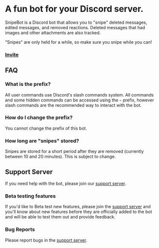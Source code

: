 # A fun bot for your Discord server.

SnipeBot is a Discord bot that allows you to "snipe" deleted messages, edited messages, and removed reactions. Deleted messages that had images and other attachments are also tracked.

"Snipes" are only held for a while, so make sure you snipe while you can!

### [Invite](https://discord.com/api/oauth2/authorize?client_id=755582602366287882&permissions=274945403968&scope=bot%20applications.commands)


## FAQ

### What is the prefix?

All user commands use Discord's slash commands system. All commands and some hidden commands can be accessed using the `~` prefix, however slash commands are the recommended way to interact with the bot.

### How do I change the prefix?

You cannot change the prefix of this bot.

### How long are "snipes" stored?

Snipes are stored for a short period after they are removed (currently between 10 and 20 minutes). This is subject to change.


## Support Server

If you need help with the bot, please join our [support server][support server].

### Beta testing features

If you'd like to Beta test new features, please join the [support server][support server] and you'll know about new features before they are officially added to the bot and will be able to test them out and provide feedback.

### Bug Reports

Please report bugs in the [support server][support server].

[support server]: https://discord.gg/f64pfnqbJJ
